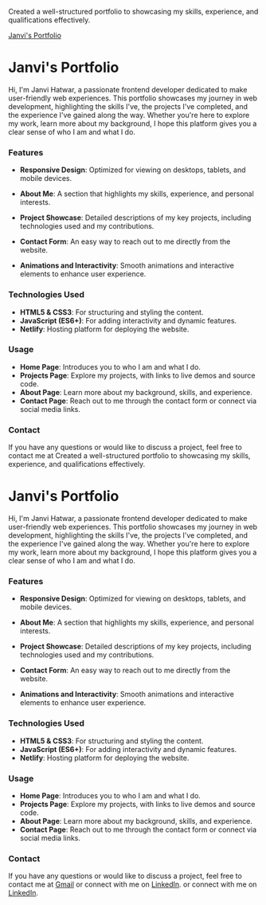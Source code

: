 Created a well-structured portfolio to showcasing my skills, experience, and qualifications effectively.

[Janvi's Portfolio](https://janvihatwarportfolio.netlify.app/)
# Janvi's Portfolio

Hi, I'm Janvi Hatwar, a passionate frontend developer dedicated to make user-friendly web experiences. This portfolio showcases my journey in web development, highlighting the skills I've, the projects I've completed, and the experience I've gained along the way. Whether you're here to explore my work, learn more about my background, I hope this platform gives you a clear sense of who I am and what I do.

### Features

- **Responsive Design**: Optimized for viewing on desktops, tablets, and mobile devices.
- **About Me**: A section that highlights my skills, experience, and personal interests.
- **Project Showcase**: Detailed descriptions of my key projects, including technologies used and my contributions.

- **Contact Form**: An easy way to reach out to me directly from the website.
- **Animations and Interactivity**: Smooth animations and interactive elements to enhance user experience.

### Technologies Used

- **HTML5 & CSS3**: For structuring and styling the content.
- **JavaScript (ES6+)**: For adding interactivity and dynamic features.
- **Netlify**: Hosting platform for deploying the website.
### Usage

- **Home Page**: Introduces you to who I am and what I do.
- **Projects Page**: Explore my projects, with links to live demos and source code.
- **About Page**: Learn more about my background, skills, and experience.
- **Contact Page**: Reach out to me through the contact form or connect via social media links.
### Contact

If you have any questions or would like to discuss a project, feel free to contact me at Created a well-structured portfolio to showcasing my skills, experience, and qualifications effectively.

# Janvi's Portfolio

Hi, I'm Janvi Hatwar, a passionate frontend developer dedicated to make user-friendly web experiences. This portfolio showcases my journey in web development, highlighting the skills I've, the projects I've completed, and the experience I've gained along the way. Whether you're here to explore my work, learn more about my background, I hope this platform gives you a clear sense of who I am and what I do.

### Features

- **Responsive Design**: Optimized for viewing on desktops, tablets, and mobile devices.
- **About Me**: A section that highlights my skills, experience, and personal interests.
- **Project Showcase**: Detailed descriptions of my key projects, including technologies used and my contributions.

- **Contact Form**: An easy way to reach out to me directly from the website.
- **Animations and Interactivity**: Smooth animations and interactive elements to enhance user experience.

### Technologies Used

- **HTML5 & CSS3**: For structuring and styling the content.
- **JavaScript (ES6+)**: For adding interactivity and dynamic features.
- **Netlify**: Hosting platform for deploying the website.
### Usage

- **Home Page**: Introduces you to who I am and what I do.
- **Projects Page**: Explore my projects, with links to live demos and source code.
- **About Page**: Learn more about my background, skills, and experience.
- **Contact Page**: Reach out to me through the contact form or connect via social media links.
### Contact

If you have any questions or would like to discuss a project, feel free to contact me at [Gmail](janvihatwar7@gmail.com) or connect with me on [LinkedIn](https://www.linkedin.com/in/janvihatwar). or connect with me on [LinkedIn](https://www.linkedin.com/in/janvihatwar).
